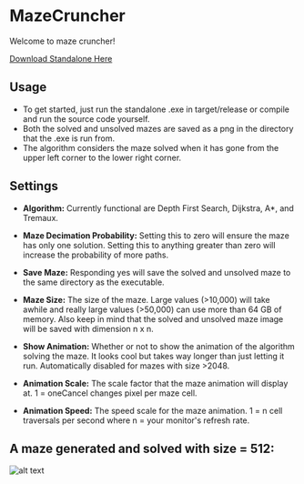 # MazeCruncher
Welcome to maze cruncher!

<a href="https://github.com/ihawn/MazeCruncher/blob/main/target/release/MazeCruncher.exe">Download Standalone Here</a>

## Usage
* To get started, just run the standalone .exe in target/release or compile and run the source code yourself.
* Both the solved and unsolved mazes are saved as a png in the directory that the .exe is run from.
* The algorithm considers the maze solved when it has gone from the upper left corner to the lower right corner. 

## Settings

* **Algorithm:** Currently functional are Depth First Search, Dijkstra, A*, and Tremaux.

* **Maze Decimation Probability:** Setting this to zero will ensure the maze has only one solution. Setting this to anything greater than zero will increase the probability of more paths.

* **Save Maze:** Responding yes will save the solved and unsolved maze to the same directory as the executable.

* **Maze Size:** The size of the maze. Large values (>10,000) will take awhile and really large values (>50,000) can use more than 64 GB of memory. Also keep in mind that the solved and unsolved maze image will be saved with dimension n x n.

* **Show Animation:** Whether or not to show the animation of the algorithm solving the maze. It looks cool but takes way longer than just letting it run. Automatically disabled for mazes with size >2048.

* **Animation Scale:** The scale factor that the maze animation will display at. 1 = oneCancel changes pixel per maze cell.

* **Animation Speed:** The speed scale for the maze animation. 1 = n cell traversals per second where n = your monitor's refresh rate.

## A maze generated and solved with size = 512:

![alt text](https://github.com/ihawn/MazeCruncher/blob/main/target/examplemaze/Solved512.png)
